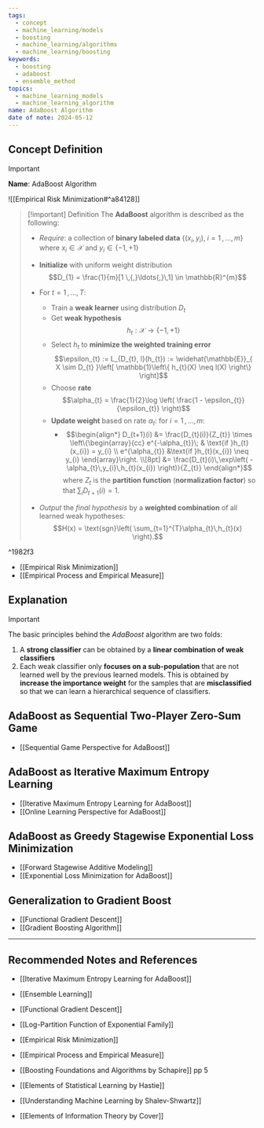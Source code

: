 ```yaml
---
tags:
  - concept
  - machine_learning/models
  - boosting
  - machine_learning/algorithms
  - machine_learning/boosting
keywords:
  - boosting
  - adaboost
  - ensemble_method
topics:
  - machine_learning_models
  - machine_learning_algorithm
name: AdaBoost Algorithm
date of note: 2024-05-12
---
```


## Concept Definition

>[!important]
>**Name**: AdaBoost Algorithm

![[Empirical Risk Minimization#^a84128]]



>[!important] Definition
>The **AdaBoost** algorithm is described as the following:
>- *Require*: a collection of **binary labeled data** $\left\{ (x_{i}, y_{i}), \; i=1 \,{,}\ldots{,}\, m\right\}$ where $x_{i}\in \mathcal{X}$ and $y_{i}\in \left\{ -1, +1 \right\}$
>- **Initialize** with uniform weight distribution $$D_{1} = \frac{1}{m}[1 \,{,}\ldots{,}\,1] \in \mathbb{R}^{m}$$
>- For $t = 1 \,{,}\ldots{,}\,T$:
>	- Train a **weak learner** using distribution $D_{t}$
>	- Get **weak hypothesis** $$h_{t}: \mathcal{X} \to \left\{ -1, +1 \right\}$$
>	- Select $h_{t}$ to **minimize the weighted training error** $$\epsilon_{t} := L_{D_{t}, l}(h_{t}) :=  \widehat{\mathbb{E}}_{ X \sim D_{t} }\left[ \mathbb{1}\left\{ h_{t}(X) \neq l(X) \right\}  \right]$$
>	- Choose **rate** $$\alpha_{t} = \frac{1}{2}\log \left( \frac{1 - \epsilon_{t}}{\epsilon_{t}} \right)$$
>	- **Update weight** based on rate $\alpha_{t}$: for $i = 1\,{,}\ldots{,}\,m$:
>		- $$\begin{align*} D_{t+1}(i) &= \frac{D_{t}(i)}{Z_{t}} \times \left\{\begin{array}{cc} e^{-\alpha_{t}}\; & \text{if }h_{t}(x_{i}) = y_{i} \\ e^{\alpha_{t}}  &\text{if }h_{t}(x_{i}) \neq y_{i} \end{array}\right. \\[8pt] &= \frac{D_{t}(i)\,\exp\left( -\alpha_{t}\,y_{i}\,h_{t}(x_{i}) \right)}{Z_{t}} \end{align*}$$ where $Z_{t}$ is the **partition function** (**normalization factor**) so that $\sum_{i}D_{t+1}(i) = 1.$
>		  
>- *Output* the *final hypothesis* by a **weighted combination** of all learned weak hypotheses: $$H(x) = \text{sgn}\left(  \sum_{t=1}^{T}\alpha_{t}\,h_{t}(x) \right).$$

^1982f3

- [[Empirical Risk Minimization]]
- [[Empirical Process and Empirical Measure]]


## Explanation

>[!important]
>The basic principles behind the *AdaBoost* algorithm are two folds:
>1. A **strong classifier** can be obtained by a **linear combination of weak classifiers**
>2. Each weak classifier only **focuses on a sub-population** that are not learned well by the previous learned models. This is obtained by **increase the importance weight** for the samples that are **misclassified** so that we can learn a hierarchical sequence of classifiers.


## AdaBoost as Sequential Two-Player Zero-Sum Game

- [[Sequential Game Perspective for AdaBoost]]

## AdaBoost as Iterative Maximum Entropy Learning

- [[Iterative Maximum Entropy Learning for AdaBoost]]
- [[Online Learning Perspective for AdaBoost]]

## AdaBoost as Greedy Stagewise Exponential Loss Minimization

- [[Forward Stagewise Additive Modeling]]
- [[Exponential Loss Minimization for AdaBoost]]


## Generalization to Gradient Boost

- [[Functional Gradient Descent]]
- [[Gradient Boosting Algorithm]]





-----------
##  Recommended Notes and References


- [[Iterative Maximum Entropy Learning for AdaBoost]]
- [[Ensemble Learning]]
- [[Functional Gradient Descent]]

- [[Log-Partition Function of Exponential Family]]



- [[Empirical Risk Minimization]]
- [[Empirical Process and Empirical Measure]]



- [[Boosting Foundations and Algorithms by Schapire]]  pp 5
- [[Elements of Statistical Learning by Hastie]]
- [[Understanding Machine Learning by Shalev-Shwartz]]
- [[Elements of Information Theory by Cover]]